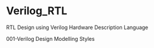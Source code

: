 # Verilog_RTL
RTL Design using Verilog Hardware Description Language

001-Verilog Design Modelling Styles
